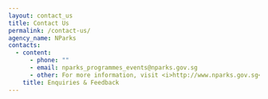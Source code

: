 ```yaml
---
layout: contact_us
title: Contact Us
permalink: /contact-us/
agency_name: NParks
contacts:
  - content:
      - phone: ""
      - email: nparks_programmes_events@nparks.gov.sg
      - other: For more information, visit <i>http://www.nparks.gov.sg</i>
    title: Enquiries & Feedback
---
```

